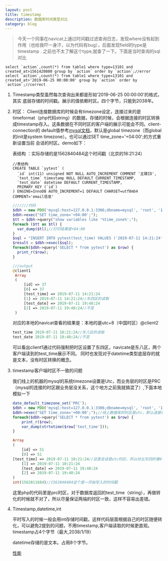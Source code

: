```yaml
---
layout: post
title: timestamp
description: 数据库时间类型对比
category: blog
---
```



>今天一个同事在navicat上通过时间戳过滤查询日志，发现where没有起到作用（也给我吓一身汗，以为代码有bug），后面发现field的type是 timestamp . 之前也不太了解这个type,就查了一下。下面是当时查询的sql对比

```mysql
select `action`,count(*) from table1 where type=13101 and created_at>1561420800 group by `action` order by `action`;//error
select `action`,count(*) from table1 where type=13101 and created_at>'2019-06-25 00:00:00' group by `action` order by `action`;//correct
```

   1. Timestamp类型虽然每次查询出来都是形如'2019-06-25 00:00:00'的格式，其实 底层存储的时间戳。展示的值依赖时区。四个字节，只能到2038年。

   2. 时区：
      Client连接数据库的时候会有timezone设定，连接过来的是timeformat（php代码string）的数据，存储的时候，会根据连接的时区转换成timestamp存入。这条数据在不同时区的客户端的展示可能会不同。client-connection的 default值参考[mysql文档](https://dev.mysql.com/doc/refman/8.0/en/server-system-variables.html#sysvar_time_zone)，默认是global timezone（而global 的init是system timezone）。也可以通过SET time_zone='+04:00';的方式重新设置当前 会话的时区。demo如下：

      表结构 ：实际存储的是1562840484这个时间戳（北京的18:21:24）
   
      ```mysql
      //表结构
      CREATE TABLE `yytest` (
        `id` int(11) unsigned NOT NULL AUTO_INCREMENT COMMENT '主键ID',
        `test_time` timestamp NULL DEFAULT CURRENT_TIMESTAMP,
        `test_date` datetime DEFAULT CURRENT_TIMESTAMP,
        PRIMARY KEY (`id`)
      ) ENGINE=InnoDB AUTO_INCREMENT=1 DEFAULT CHARSET=utf8mb4 COMMENT='email信息'
      ```
   
      ```php
      ///////代码
      $dbh = new PDO('mysql:host=127.0.0.1:3306;dbname=mysql', 'root', '123');
      $dbh->exec("SET time_zone='+04:00';");
      $tt = $dbh->query("show variables like '%time_zone%';");
      foreach ($tt as $tl) {
        var_dump($tl);//打印结果是+04:00
      }
      $sql = "INSERT INTO yytest(test_time) VALUES ('2019-07-11 14:21:24')";
      $result = $dbh->exec($sql);
      foreach($dbh->query('SELECT * from yytest') as $row) {
        print_r($row);
      }
      
      ///output
      @client1
       Array
       (
           [id] => 37
           [0] => 37
           [test_time] => 2019-07-11 14:21:24
           [1] => 2019-07-11 14:21:24//东四区的读取
           [test_date] => 2019-07-11 19:48:24
           [2] => 2019-07-11 19:48:24//不变
       )
      ```
   
      
   
      对应的本地的navicat查看的结果是：本地的是utc+8（中国时区）@client2
   
      ```php
      test_time 2019-07-11 18:21:24//东八区的读取
      test_date 2019-07-11 19:48:24//不变
      ```
   
      可以看出client1通过代码强制把时区设置了东四区，navicate是东八区，两个客户端读到的test_time展示不同。    同时也发现对于datetime类型底层存的就是文本，没有时区转换的概念。
   
2. timestamp客户端时区不一致的问题

   我们线上的机器的mysql的系统timezone设置是Utc，而业务层的时区是PRC（mysql的连接的时区跟业务层没关系，这个地方之前我就搞混了）,下面本地模拟一下

   ```php
   date_default_timezone_set('PRC');
   $dbh = new PDO('mysql:host=127.0.0.1:3306;dbname=mysql', 'root', '123');
   $dbh->exec("SET time_zone='+00:00';");//线上数据库的时区是utc，默认连接也是utc，所以这个地方通过设置会话的时区模拟线上的情况，当然也可以把本地数据库的时区改成utc来模拟，懒得改配置重启了。
   foreach($dbh->query('SELECT * from yytest') as $row) {
       print_r($row);
       var_dump(strtotime($row['test_time']));
   }
   ```

   ```php
   Array
   (
       [id] => 51
       [0] => 51
   [test_time] => 2019-07-11 10:21:24//这里会话是utc时区，所以对比东四的慢4个小时
       [1] => 2019-07-11 10:21:24
       [test_date] => 2019-07-11 19:48:24
       [2] => 2019-07-11 19:48:24
   )
   int(1562811684)//1562840484这个是一开始写入的时间戳
   
   ```

   这里php的代码里是prc时区，对于数据库返回的test_time（string），再做转化的时候就不对了，所以尽量保证两端的时区一致，这样不容易出差错。

3. Timestamp,datetime,int

   平时写入的时候一般会用int存储时间戳，这样代码层面根据自己的时区随便转化，可以避免2提到的问题，不用timestamp,客户端读取的时候更直观。timestamp占4个字节（最大,2038/1/19）

   datetime存储的是文本。占用8个字节。

   [性能](https://www.jianshu.com/p/b22ac1754372)









